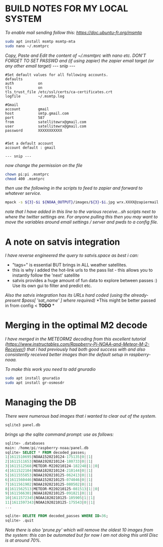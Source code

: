 # BUILD NOTES FOR MY LOCAL SYSTEM

*To enable mail sending follow this: https://doc.ubuntu-fr.org/msmtp*

``` bash
sudo apt install msmtp msmtp-mta
sudo nano ~/.msmtprc
```

*Copy, Paste and Edit the content of ~/.msmtprc with nano etc.*
*DON'T FORGET TO SET PASSWD and (if using zapier) the zapier email target (or any other email target)*
--- snip ---
```
#Set default values for all following accounts.
defaults
auth           on
tls            on
tls_trust_file /etc/ssl/certs/ca-certificates.crt
logfile        ~/.msmtp.log

#Gmail
account        gmail
host           smtp.gmail.com
port           587
from           satellitewrx@gmail.com
user           satellitewrx@gmail.com
password       XXXXXXXXXXX


#Set a default account
account default : gmail

--- snip ---
```

*now change the permission on the file*

``` bash
chown pi:pi .msmtprc 
chmod 400 .msmtprc
```

*then use the following in the scripts to feed to zapier and forward to whatever service.*

``` bash
mpack -s ${3}-$i ${NOAA_OUTPUT}/images/${3}-$i.jpg wrx.XXXX@zapiermail.com
```

*note that I have added in this line to the various receive...sh scripts next to where the twitter settings are.* 
*For anyone pulling this then you may want to move the variables around email settings / server and pwds to a config file.*

# A note on satvis integration
*I have reverse engineered the query to satvis.space as best i can:* 

* "tags=" is essential BUT brings in ALL weather satellites.
* this is why i added the hot-link urls to the pass list - this allows you to instantly follow the 'next' satellite
* satvis provides a huge amount of fun data to explore between passes :) Use its own gui to filter and predict etc.

*Also the satvis integration has its URLs hard coded (using the already-present $pass[ 'sat_name' ] where required)*
*This might be better passed in from config < **TODO** *

# Merging in the optimal M2 decode
*I have merged in the METEORM2 decoding from this excellent tutorial (https://www.instructables.com/Raspberry-Pi-NOAA-and-Meteor-M-2-Receiver/) that i had previously had both good success with and also consistently received better images than the default setup in raspberry-noaa.*

*To make this work you need to add gnuradio*

``` bash
sudo apt install gnuradio
sudo apt install gr-osmosdr
```

# Managing the DB
*There were numerous bad images that i wanted to clear out of the system.*

``` sql
sqlite3 panel.db 
```

*brings up the sqlite command prompt: use as follows:* 

``` sql
sqlite> .databases
main: /home/pi/raspberry-noaa/panel.db
sqlite> SELECT * FROM decoded_passes;
1|1611510695|NOAA1520210124-175135|0||1|
2|1611511653|NOAA1920210124-180733|0||1|
3|1611512568|METEOR-M220210124-182248|1||0|
4|1611522104|NOAA1820210124-210144|0||1|
5|1611555853|NOAA1920210125-062413|0||1|
6|1611560446|NOAA1520210125-074046|0||1|
7|1611561902|NOAA1920210125-080502|0||1|
8|1611562513|METEOR-M220210125-081513|1||0|
9|1611566301|NOAA1820210125-091821|0||1|
10|1611572345|NOAA1820210125-105905|1||1|
11|1611597343|NOAA1920210125-175543|0||1|
...

sqlite> DELETE FROM decoded_passes WHERE ID=36;
sqlite> .quit
```

*Note there is also 'prune.py' which will remove the oldest 10 images from the system: this can be automated but for now I am not doing this until Disc is at around 70%.*
